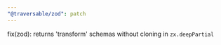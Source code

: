 ```yaml
---
"@traversable/zod": patch
---
```


fix(zod): returns 'transform' schemas without cloning in `zx.deepPartial`
